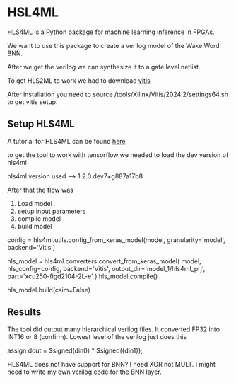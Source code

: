 <h1>HSL4ML</h1>

[HLS4ML](https://fastmachinelearning.org/hls4ml/)  is a Python package for machine learning inference in FPGAs.

We want to use this package to create a verilog model of the Wake Word BNN.

After we get the verilog we can synthesize it to a gate level netlist.

To get HLS2ML to work we had to download [vitis](https://www.xilinx.com/support/download.html)

After installation you need to source /tools/Xilinx/Vitis/2024.2/settings64.sh  to get vitis setup.

<h2>Setup HLS4ML</h2>

A tutorial for HLS4ML can be found [here](https://github.com/fastmachinelearning/hls4ml-tutorial/blob/main/part1_getting_started.ipynb)

to get the tool to work with tensorflow we needed to load the dev version of hls4ml

hls4ml version used --> 1.2.0.dev7+g887a17b8

After that the flow was

1. Load model
2. setup input parameters
3. compile model
4.  build model

config = hls4ml.utils.config_from_keras_model(model, granularity='model', backend='Vitis')

hls_model = hls4ml.converters.convert_from_keras_model(
    model, hls_config=config, backend='Vitis', output_dir='model_1/hls4ml_prj', part='xcu250-figd2104-2L-e'
)
hls_model.compile()

hls_model.build(csim=False)

<h2>Results</h2>

The tool did output many hierarchical verilog files. It converted FP32 into INT16 or 8 (confirm). Lowest level of the verilog just does this

assign dout = $signed(din0) * $signed({din1});

HLS4ML does not have support for BNN? I need XOR not MULT. I might need to write my own verilog code for the BNN layer.

